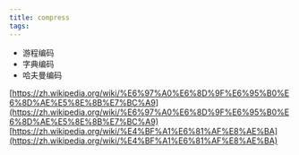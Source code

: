 ```yaml
---
title: compress
tags:
---
```

* 游程编码
* 字典编码
* 哈夫曼编码



[https://zh.wikipedia.org/wiki/%E6%97%A0%E6%8D%9F%E6%95%B0%E6%8D%AE%E5%8E%8B%E7%BC%A9](https://zh.wikipedia.org/wiki/%E6%97%A0%E6%8D%9F%E6%95%B0%E6%8D%AE%E5%8E%8B%E7%BC%A9)
[https://zh.wikipedia.org/wiki/%E4%BF%A1%E6%81%AF%E8%AE%BA](https://zh.wikipedia.org/wiki/%E4%BF%A1%E6%81%AF%E8%AE%BA)
